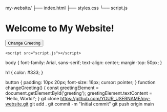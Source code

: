 my-website/
├── index.html
├── styles.css
└── script.js
<!DOCTYPE html>
<html lang="en">
<head>
    <meta charset="UTF-8">
    <meta name="viewport" content="width=device-width, initial-scale=1.0">
    <title>My Website</title>
    <link rel="stylesheet" href="styles.css">
</head>
<body>
    <h1 id="greeting">Welcome to My Website!</h1>
    <button onclick="changeGreeting()">Change Greeting</button>

    <script src="script.js"></script>
</body>
</html>
body {
    font-family: Arial, sans-serif;
    text-align: center;
    margin-top: 50px;
}

h1 {
    color: #333;
}

button {
    padding: 10px 20px;
    font-size: 16px;
    cursor: pointer;
}
function changeGreeting() {
    const greetingElement = document.getElementById('greeting');
    greetingElement.textContent = 'Hello, World!';
}
git clone https://github.com/YOUR_USERNAME/my-website.git
git add .
git commit -m "Initial commit"
git push origin main
